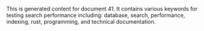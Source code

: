 This is generated content for document 41. It contains various keywords for testing search performance including: database, search, performance, indexing, rust, programming, and technical documentation.